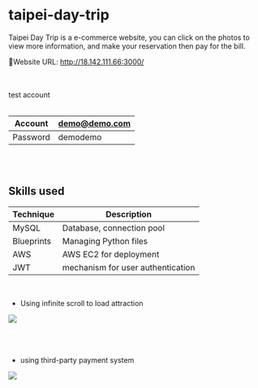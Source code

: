 # taipei-day-trip

Taipei Day Trip is a e-commerce website, you can click on the photos to view more information, and make your reservation then pay for the bill.

🔗Website URL: http://18.142.111.66:3000/

<br/>
<br/>
test account
<br/>
<br/>


| Account  	| demo@demo.com |
|-----------|---------------|
|  Password |demodemo       |

<br/>


<br/>

## Skills used


| Technique 	  | Description                        |
|---------------|------------------------------------|
|  MySQL        |Database, connection pool           |
| Blueprints    | Managing Python files              |
| AWS           | AWS EC2 for deployment             |
| JWT           | mechanism for user authentication  |

<br/>

* Using infinite scroll to load attraction

![](static/images/homepage.gif)
<br/>
<br/>
<br/>
<br/>




* using third-party payment system

![](static/images/booking.gif)
<br/>
<br/>
<br/>
<br/>



